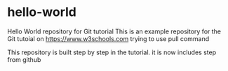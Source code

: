 # hello-world
Hello World repository for Git tutorial
This is an example repository for the Git tutoial on https://www.w3schools.com
trying to use pull command

This repository is built step by step in the tutorial.
it is now includes step from github
